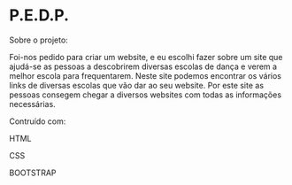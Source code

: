 # P.E.D.P.


Sobre o projeto:

Foi-nos pedido para criar  um website, e eu escolhi fazer sobre um site que ajudá-se as pessoas a descobrirem diversas escolas de dança e verem a melhor escola para frequentarem. Neste site podemos encontrar os vários links de diversas escolas que vão dar ao seu website. Por este site as pessoas consegem chegar a diversos websites com todas as informações necessárias.

Contruído com:

HTML

CSS

BOOTSTRAP
